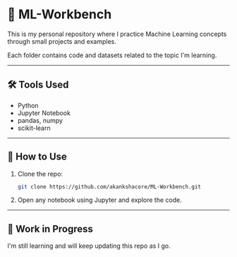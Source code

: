# 🧠 ML-Workbench

This is my personal repository where I practice Machine Learning concepts through small projects and examples.

Each folder contains code and datasets related to the topic I'm learning.

---

## 🛠️ Tools Used

- Python
- Jupyter Notebook
- pandas, numpy
- scikit-learn

---

## 🚀 How to Use

1. Clone the repo:

   ```bash
   git clone https://github.com/akankshacore/ML-Workbench.git
   ```

2. Open any notebook using Jupyter and explore the code.

---

## 🌱 Work in Progress

I'm still learning and will keep updating this repo as I go.
